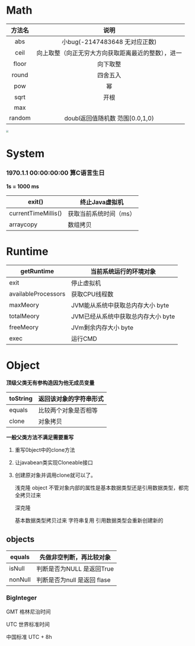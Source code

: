 # Math

| 方法名 |                        说明                        |
| :----: | :------------------------------------------------: |
|  abs   |           小bug(-2147483648 无对应正数)            |
|  ceil  | 向上取整（向正无穷大方向获取距离最近的整数），进一 |
| floor  |                      向下取整                      |
| round  |                      四舍五入                      |
|  pow   |                         幂                         |
|  sqrt  |                        开根                        |
|  max   |                                                    |
| random |          doubl返回值随机数 范围[0.0,1,0)           |

<img src="D:\Desktop\typoraNote\images\mi.png" style="zoom:40%;" />

# System

### 1970.1.1 00:00:00:00  算C语言生日

**1s = 1000 ms**

| exit()              | 终止Java虚拟机         |
| ------------------- | ---------------------- |
| currentTimeMillis() | 获取当前系统时间（ms） |
| arraycopy           | 数组拷贝               |

# Runtime

| getRuntime          | 当前系统运行的环境对象             |
| ------------------- | ---------------------------------- |
| exit                | 停止虚拟机                         |
| availableProcessors | 获取CPU线程数                      |
| maxMeory            | JVM能从系统中获取总内存大小  byte  |
| totalMeory          | JVM已经从系统中获取总内存大小 byte |
| freeMeory           | JVm剩余内存大小 byte               |
| exec                | 运行CMD                            |

# Object

**顶级父类无有参构造因为他无成员变量**

| toString | 返回该对象的字符串形式 |
| -------- | ---------------------- |
| equals   | 比较两个对象是否相等   |
| clone    | 对象拷贝               |

**一般父类方法不满足需要重写**

1. 重写0bject中的clone方法

2. 让javabean类实现Cloneable接口

3. 创建原对象并调用clone就可以了。

   浅克隆 object
   不管对象内部的属性是基本数据类型还是引用数据类型，都完全拷贝过来

   深克隆

   基本数据类型拷贝过来
   字符串复用
   引用数据类型会重新创建新的

## objects

| equals  | 先做非空判断，再比较对象    |
| ------- | --------------------------- |
| isNull  | 判断是否为NULL 是返回True   |
| nonNull | 判断是否为null 是返回 flase |

### BigInteger

GMT	 格林尼治时间

UTC  世界标准时间

中国标准 UTC + 8h
